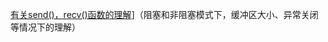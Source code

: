 

[有关send()，recv()函数的理解](http://www.cnblogs.com/aixingfou/archive/2011/07/29/2120956.html)]（阻塞和非阻塞模式下，缓冲区大小、异常关闭等情况下的理解）





